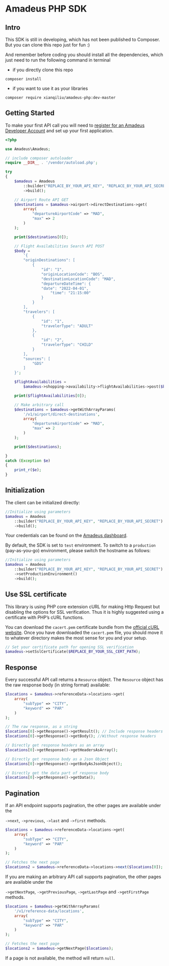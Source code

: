 # Amadeus PHP SDK

## Intro
This SDK is still in developing, which has not been published to Composer. 
But you can clone this repo just for fun :)

And remember before coding you should install all the dependencies,
which just need to run the following command in terminal

- if you directly clone this repo
```
composer install
```
- if you want to use it as your libraries

``` 
composer require xianqiliu/amadeus-php:dev-master
```

## Getting Started

To make your first API call you will need to [register for an Amadeus
Developer Account](https://developers.amadeus.com/create-account) and set up
your first application.

```PHP 
<?php

use Amadeus\Amadeus;

// include composer autoloader
require __DIR__ . '/vendor/autoload.php';

try
{
    $amadeus = Amadeus
        ::builder("REPLACE_BY_YOUR_API_KEY", "REPLACE_BY_YOUR_API_SECRET")
        ->build();

    // Airport Route API GET
    $destinations = $amadeus->airport->directDestinations->get(
        array(
            "departureAirportCode" => "MAD",
            "max" => 2
        )
    );

    print($destinations[0]);

    // Flight Availabilities Search API POST
    $body =
        '{
        "originDestinations": [
            {
                "id": "1",
                "originLocationCode": "BOS",
                "destinationLocationCode": "MAD",
                "departureDateTime": {
                "date": "2022-04-01",
                    "time": "21:15:00"
                }
            }
        ],
        "travelers": [
            {
                "id": "1",
                "travelerType": "ADULT"
            },
            {
                "id": "2",
                "travelerType": "CHILD"
            }
        ],
        "sources": [
            "GDS"
        ]
    }';

    $flightAvailabilities =
        $amadeus->shopping->availability->flightAvailabilities->post($body);

    print($flightAvailabilities[0]);

    // Make arbitrary call
    $destinations = $amadeus->getWithArrayParams(
        '/v1/airport/direct-destinations',
        array(
            "departureAirportCode" => "MAD",
            "max" => 2
        )
    );

    print($destinations);

} 
catch (Exception $e) 
{
    print_r($e);
}
```

## Initialization
The client can be initialized directly:
```PHP
//Initialize using parameters
$amadeus = Amadeus
    ::builder("REPLACE_BY_YOUR_API_KEY", "REPLACE_BY_YOUR_API_SECRET")
    ->build();
```

Your credentials can be found on the [Amadeus dashboard](https://developers.amadeus.com/my-apps).

By default, the SDK is set to `test` environment. To switch to a `production` (pay-as-you-go) environment, please switch the hostname as follows:

```PHP
//Initialize using parameters
$amadeus = Amadeus
    ::builder("REPLACE_BY_YOUR_API_KEY", "REPLACE_BY_YOUR_API_SECRET")
    ->setProductionEnvironment()
    ->build();
```

## Use SSL certificate
This library is using PHP core extension cURL for making Http Request but disabling the options for SSL verification. 
Thus it is highly suggested using a certificate with PHP’s cURL functions.

You can download the ```cacert.pem``` certificate bundle from the [official cURL website](https://curl.se/docs/caextract.html). 
Once you have downloaded the ```cacert.pem``` file, you should move it to whatever directory makes the most sense for you and your setup.

```PHP
// Set your certificate path for opening SSL verification
$amadeus->setSslCertificate($REPLACE_BY_YOUR_SSL_CERT_PATH);
```

## Response
Every successful API call returns a ```Resource``` object. The ```Resource``` object has the raw response body (in string format) available:

```PHP
$locations = $amadeus->referenceData->locations->get(
    array(
        "subType" => "CITY",
        "keyword" => "PAR"
    )
);

// The raw response, as a string
$locations[0]->getResponse()->getResult(); // Include response headers
$locations[0]->getResponse()->getBody(); //Without response headers

// Directly get response headers as an array
$locations[0]->getResponse()->getHeadersAsArray();

// Directly get response body as a Json Object
$locations[0]->getResponse()->getBodyAsJsonObject();

// Directly get the data part of response body
$locations[0]->getResponse()->getData();
```

## Pagination
If an API endpoint supports pagination, the other pages are available under the 

```->next```, ```->previous```, ```->last``` and ```->first``` methods.

```PHP
$locations = $amadeus->referenceData->locations->get(
    array(
        "subType" => "CITY",
        "keyword" => "PAR"
    )
);

// Fetches the next page
$locations2 = $amadeus->referenceData->locations->next($locations[0]);
```

If you are making an arbitrary API call supports pagination, the other pages are available under the

```->getNextPage```, ```->getPreviousPage```, ```->getLastPage``` and ```->getFirstPage``` methods.

```PHP
$locations = $amadeus->getWithArrayParams(
    '/v1/reference-data/locations',
    array(
        "subType" => "CITY",
        "keyword" => "PAR"
    )
);

// Fetches the next page
$locations2 = $amadeus->getNextPage($locations);
```

If a page is not available, the method will return ```null```.